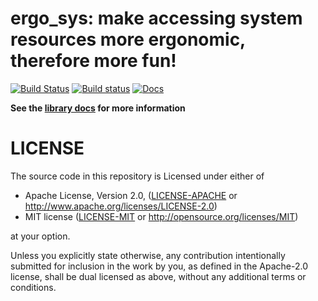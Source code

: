 # ergo_sys: make accessing system resources more ergonomic, therefore more fun!

[![Build Status](https://travis-ci.org/rust-crates/ergo_sys.svg?branch=master)](https://travis-ci.org/rust-crates/ergo_sys)
[![Build status](https://ci.appveyor.com/api/projects/status/vgis54solhygre0n?svg=true)](https://ci.appveyor.com/project/rust-crates/path-abs)
[![Docs](https://docs.rs/ergo_sys/badge.svg)](https://docs.rs/ergo_sys)

**See the [library docs](https://docs.rs/ergo_sys) for more information**


# LICENSE
The source code in this repository is Licensed under either of
- Apache License, Version 2.0, ([LICENSE-APACHE](LICENSE-APACHE) or
  http://www.apache.org/licenses/LICENSE-2.0)
- MIT license ([LICENSE-MIT](LICENSE-MIT) or
  http://opensource.org/licenses/MIT)

at your option.

Unless you explicitly state otherwise, any contribution intentionally submitted
for inclusion in the work by you, as defined in the Apache-2.0 license, shall
be dual licensed as above, without any additional terms or conditions.
